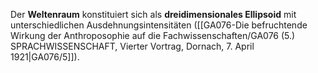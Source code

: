 
Der **Weltenraum** konstituiert sich als **dreidimensionales Ellipsoid** mit unterschiedlichen Ausdehnungsintensitäten ([[GA076-Die befruchtende Wirkung der Anthroposophie auf die Fachwissenschaften/GA076 (5.) SPRACHWISSENSCHAFT, Vierter Vortrag, Dornach, 7. April 1921|GA076/5]]).
